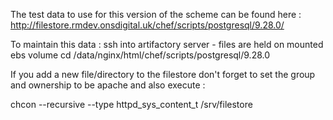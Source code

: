 The test data to use for this version of the scheme can be found here :
http://filestore.rmdev.onsdigital.uk/chef/scripts/postgresql/9.28.0/


To maintain this data :
ssh into artifactory server - files are held on mounted ebs volume
cd /data/nginx/html/chef/scripts/postgresql/9.28.0

If you add a new file/directory to the filestore don't forget to set the group and ownership to be apache and also execute :

chcon --recursive --type httpd_sys_content_t /srv/filestore
